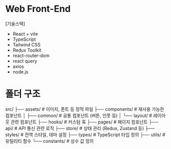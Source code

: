 # Web Front-End

[기술스택]
- React + vite
- TypeScript
- Tailwind CSS
- Redux Toolkit
- react-router-dom
- react query
- axios
- node.js


# 폴더 구조
src/
├── assets/          # 이미지, 폰트 등 정적 파일
├── components/      # 재사용 가능한 컴포넌트
│   ├── common/     # 공통 컴포넌트 (버튼, 인풋 등)
│   └── layout/     # 레이아웃 관련 컴포넌트
├── hooks/          # 커스텀 훅
├── pages/          # 페이지 컴포넌트
├── api/            # API 통신 관련 로직
├── store/          # 상태 관리 (Redux, Zustand 등)
├── styles/         # 전역 스타일, 테마 설정
├── types/          # TypeScript 타입 정의
├── utils/          # 유틸리티 함수
└── constants/      # 상수 값 정의